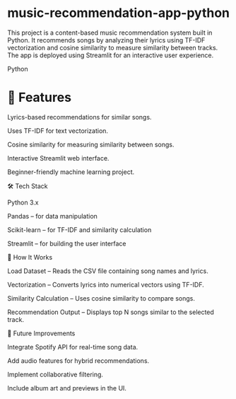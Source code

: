 # music-recommendation-app-python

This project is a content-based music recommendation system built in Python.
It recommends songs by analyzing their lyrics using TF-IDF vectorization and cosine similarity to measure similarity between tracks.
The app is deployed using Streamlit for an interactive user experience.

Python

# 🚀 Features

Lyrics-based recommendations for similar songs.

Uses TF-IDF for text vectorization.

Cosine similarity for measuring similarity between songs.

Interactive Streamlit web interface.

Beginner-friendly machine learning project.


🛠️ Tech Stack

Python 3.x

Pandas – for data manipulation

Scikit-learn – for TF-IDF and similarity calculation

Streamlit – for building the user interface


🧠 How It Works

Load Dataset – Reads the CSV file containing song names and lyrics.

Vectorization – Converts lyrics into numerical vectors using TF-IDF.

Similarity Calculation – Uses cosine similarity to compare songs.

Recommendation Output – Displays top N songs similar to the selected track.


🔮 Future Improvements

Integrate Spotify API for real-time song data.

Add audio features for hybrid recommendations.

Implement collaborative filtering.

Include album art and previews in the UI.






